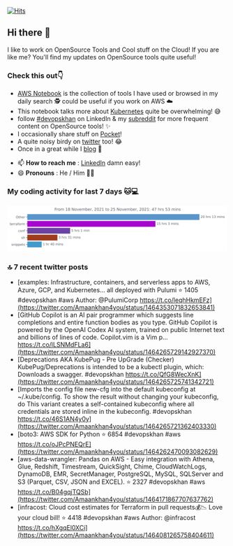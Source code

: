 [![Hits](https://hits.seeyoufarm.com/api/count/incr/badge.svg?url=https%3A%2F%2Fgithub.com%2Fakhan4u%2Fhit-counter&count_bg=%2379C83D&title_bg=%23555555&icon=&icon_color=%23E7E7E7&title=visits&edge_flat=false)](https://hits.seeyoufarm.com)

## Hi there 👋

I like to work on OpenSource Tools and Cool stuff on the Cloud! If you are like me? You'll find my updates on OpenSource tools quite useful!

### Check this out👇

* [AWS Notebook](https://histre.com/public/notebooks/dnllyanu/aws/) is the collection of tools I have used or browsed in my daily search 🕵️ could be useful if you work on AWS ☁️
* This notebook talks more about [Kubernetes](https://histre.com/public/notebooks/6uxdvo3y/kubernetes/) quite be overwhelming! 😅
* follow [#devopskhan](https://www.linkedin.com/feed/hashtag/devopskhan/) on LinkedIn & my [subreddit](https://www.reddit.com/r/devopskhan/) for more frequent content on OpenSource tools! ✨
* I occasionally share stuff on [Pocket](https://getpocket.com/@ej6g8d1dp2829A16a9Tf5d4T6bAMp3d8791rejDe86yem3bm4e14ex4fT4dluk29)!
* A quite noisy birdy on [twitter](https://twitter.com/Amaankhan4you) too! 😂
* Once in a great while I [blog](https://linuxparrot.com/) 😬


- 📫 **How to reach me** : [LinkedIn](https://www.linkedin.com/in/amaan-khan-linux-ninja) damn easy!
- 😄 **Pronouns** : He / Him 🤷‍♂️

### My coding activity for last 7 days 🐱💻

<img src="https://github.com/akhan4u/akhan4u/blob/main/images/stat.svg" alt="Amaan's Wakatime Activity!"/>

### 🔝 7 recent twitter posts
<!-- DEVDOJO:START -->
- [examples: Infrastructure, containers, and serverless apps to AWS, Azure, GCP, and Kubernetes... all deployed with Pulumi
⭐️ 1405
#devopskhan #aws
Author: @PulumiCorp
https://t.co/leqhHkmEFz](https://twitter.com/Amaankhan4you/status/1464353071832653841)
- [GitHub Copilot is an AI pair programmer which suggests line completions and entire function bodies as you type. GitHub Copilot is powered by the OpenAI Codex AI system, trained on public Internet text and billions of lines of code. Copilot.vim is a Vim p… https://t.co/lLSNMdFLa6](https://twitter.com/Amaankhan4you/status/1464265729142927370)
- [Deprecations AKA KubePug - Pre UpGrade &lpar;Checker&rpar; KubePug/Deprecations is intended to be a kubectl plugin, which: Downloads a swagger. #devopskhan https://t.co/QfG8WecXnK](https://twitter.com/Amaankhan4you/status/1464265725741342721)
- [Imports the config file new-cfg into the default kubeconfig at ~/.kube/config. To show the result without changing your kubeconfig, do This variant creates a self-contained kubeconfig where all credentials are stored inline in the kubeconfig. #devopskhan https://t.co/46S1AN4y0y](https://twitter.com/Amaankhan4you/status/1464265721362403330)
- [boto3: AWS SDK for Python
⭐️ 6854
#devopskhan #aws
https://t.co/oJPcPNEQrE](https://twitter.com/Amaankhan4you/status/1464262470093082629)
- [aws-data-wrangler: Pandas on AWS - Easy integration with Athena, Glue, Redshift, Timestream, QuickSight, Chime, CloudWatchLogs, DynamoDB, EMR, SecretManager, PostgreSQL, MySQL, SQLServer and S3 &lpar;Parquet, CSV, JSON and EXCEL&rpar;.
⭐️ 2327
#devopskhan #aws
https://t.co/B04gqjTQSb](https://twitter.com/Amaankhan4you/status/1464171867707637762)
- [infracost: Cloud cost estimates for Terraform in pull requests💰📉 Love your cloud bill!
⭐️ 4418
#devopskhan #aws
Author: @infracost
https://t.co/hXgqEl0XCi](https://twitter.com/Amaankhan4you/status/1464081265758404611)
<!-- DEVDOJO:END -->

<!-- ![Amaan's GitHub stats](https://github-readme-stats.vercel.app/api?username=akhan4u&count_private=true&show_icons=true&hide=contribs) -->
